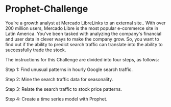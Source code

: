 # Prophet-Challenge

You’re a growth analyst at Mercado LibreLinks to an external site.. With over 200 million users, Mercado Libre is the most popular e-commerce site in Latin America. You've been tasked with analyzing the company's financial and user data in clever ways to make the company grow. So, you want to find out if the ability to predict search traffic can translate into the ability to successfully trade the stock.

The instructions for this Challenge are divided into four steps, as follows:

Step 1: Find unusual patterns in hourly Google search traffic.

Step 2: Mine the search traffic data for seasonality.

Step 3: Relate the search traffic to stock price patterns.

Step 4: Create a time series model with Prophet.
